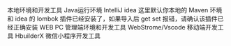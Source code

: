 本地环境和开发工具
Java运行环境
IntelliJ idea
这里默认你本地的 Maven 环境和 idea 的 lombok 插件已经安装了，如果导入后 get set 报错，请确认该插件已经正确安装
WEB PC 管理端环境和开发工具
WebStrome/Vscode
移动端开发工具
HbuilderX
微信小程序开发工具